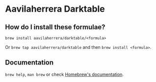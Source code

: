 # Aavilaherrera Darktable

## How do I install these formulae?

`brew install aavilaherrera/darktable/<formula>`

Or `brew tap aavilaherrera/darktable` and then `brew install <formula>`.

## Documentation

`brew help`, `man brew` or check [Homebrew's documentation](https://docs.brew.sh).
